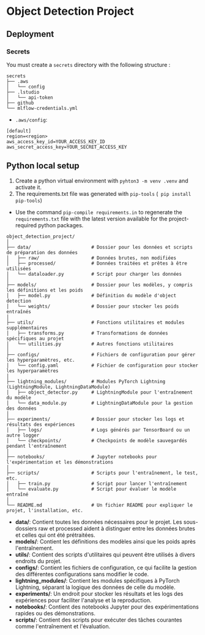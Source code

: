 
# Object Detection Project

## Deployment

### Secrets

You must create a `secrets` directory with the following structure :

```
secrets
├── .aws
│   └── config
├── .lstudio
│   └── api-token
├── github
└── mlflow-credentials.yml
```
- `.aws/config`:
```
[default]
region=<region>
aws_access_key_id=YOUR_ACCESS_KEY_ID
aws_secret_access_key=YOUR_SECRET_ACCESS_KEY
```


## Python local setup
1. Create a python virtual environment with `pyhton3 -m venv .venv` and activate it.
2. The requirements.txt file was generated with `pip-tools` (` pip install pip-tools`)
 - Use the command `pip-compile requirements.in` to regenerate the `requirements.txt` file with the latest version available for the project-required python packages.




```
object_detection_project/
│
├── data/                      # Dossier pour les données et scripts de préparation des données
│   ├── raw/                   # Données brutes, non modifiées
│   ├── processed/             # Données traitées et prêtes à être utilisées
│   └── dataloader.py          # Script pour charger les données
│
├── models/                    # Dossier pour les modèles, y compris les définitions et les poids
│   ├── model.py               # Définition du modèle d'object detection
│   └── weights/               # Dossier pour stocker les poids entraînés
│
├── utils/                     # Fonctions utilitaires et modules supplémentaires
│   ├── transforms.py          # Transformations de données spécifiques au projet
│   └── utilities.py           # Autres fonctions utilitaires
│
├── configs/                   # Fichiers de configuration pour gérer les hyperparamètres, etc.
│   └── config.yaml            # Fichier de configuration pour stocker les hyperparamètres
│
├── lightning_modules/         # Modules PyTorch Lightning (LightningModule, LightningDataModule)
│   ├── object_detector.py     # LightningModule pour l'entraînement du modèle
│   └── data_module.py         # LightningDataModule pour la gestion des données
│
├── experiments/               # Dossier pour stocker les logs et résultats des expériences
│   ├── logs/                  # Logs générés par TensorBoard ou un autre logger
│   └── checkpoints/           # Checkpoints de modèle sauvegardés pendant l'entraînement
│
├── notebooks/                 # Jupyter notebooks pour l'expérimentation et les démonstrations
│
├── scripts/                   # Scripts pour l'entraînement, le test, etc.
│   ├── train.py               # Script pour lancer l'entraînement
│   └── evaluate.py            # Script pour évaluer le modèle entraîné
│
└── README.md                  # Un fichier README pour expliquer le projet, l'installation, etc.
```
- **data/**: Contient toutes les données nécessaires pour le projet. Les sous-dossiers raw et processed aident à distinguer entre les données brutes et celles qui ont été prétraitées.
- **models/**: Contient les définitions des modèles ainsi que les poids après l'entraînement.
- **utils/**: Contient des scripts d'utilitaires qui peuvent être utilisés à divers endroits du projet.
- **configs/**: Contient les fichiers de configuration, ce qui facilite la gestion des différentes configurations sans modifier le code.
- **lightning_modules/**: Contient les modules spécifiques à PyTorch Lightning, séparant la logique des données de celle du modèle.
- **experiments/**: Un endroit pour stocker les résultats et les logs des expériences pour faciliter l'analyse et la reproduction.
- **notebooks/**: Contient des notebooks Jupyter pour des expérimentations rapides ou des démonstrations.
- **scripts/**: Contient des scripts pour exécuter des tâches courantes comme l'entraînement et l'évaluation.
